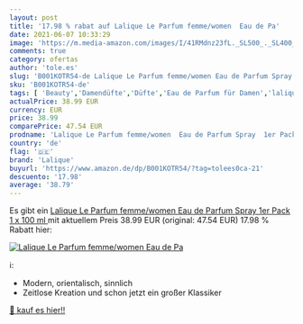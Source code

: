 ```yaml
---
layout: post
title: '17.98 % rabat auf Lalique Le Parfum femme/women  Eau de Pa'
date: 2021-06-07 10:33:29
image: 'https://m.media-amazon.com/images/I/41RMdnz23fL._SL500_._SL400_.jpg'
comments: true
category: ofertas
author: 'tole.es'
slug: 'B001KOTR54-de Lalique Le Parfum femme/women Eau de Parfum Spray 1er Pack...'
sku: 'B001KOTR54-de'
tags: [ 'Beauty','Damendüfte','Düfte','Eau de Parfum für Damen','lalique', ]
actualPrice: 38.99 EUR
currency: EUR
price: 38.99
comparePrice: 47.54 EUR
prodname: 'Lalique Le Parfum femme/women  Eau de Parfum Spray  1er Pack  1 x 100 ml '
country: 'de'
flag: '🇩🇪'
brand: 'Lalique'
buyurl: 'https://www.amazon.de/dp/B001KOTR54/?tag=tolees0ca-21'
descuento: '17.98'
average: '38.79'
---
```


Es gibt ein [Lalique Le Parfum femme/women  Eau de Parfum Spray  1er Pack  1 x 100 ml ](https://www.amazon.de/dp/B001KOTR54/?tag=tolees0ca-21) mit aktuellem Preis 38.99 EUR (original: 47.54 EUR) 17.98 % Rabatt hier:

[![Lalique Le Parfum femme/women  Eau de Pa](https://m.media-amazon.com/images/I/41RMdnz23fL._SL500_._SL400_.jpg)](https://www.amazon.de/dp/B001KOTR54/?tag=tolees0ca-21)

ℹ️:

- Modern, orientalisch, sinnlich
- Zeitlose Kreation und schon jetzt ein großer Klassiker

[🛒 kauf es hier!!](https://www.amazon.de/dp/B001KOTR54/?tag=tolees0ca-21)
